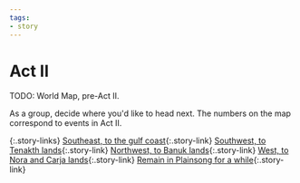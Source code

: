 ```yaml
---
tags:
- story
---
```


# Act II

TODO: World Map, pre-Act II.

As a group, decide where you'd like to head next.
The numbers on the map correspond to events in Act II.

{:.story-links}
[Southeast, to the gulf coast](210-gulf-coast.md){:.story-link}
[Southwest, to Tenakth lands](220-tenakth-lands.md){:.story-link}
[Northwest, to Banuk lands](230-banuk-lands.md){:.story-link}
[West, to Nora and Carja lands](240-west.md){:.story-link}
[Remain in Plainsong for a while](250-plainsong.md){:.story-link}
